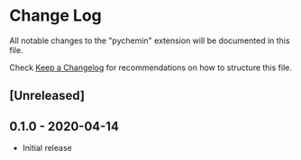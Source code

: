 # Change Log

All notable changes to the "pychemin" extension will be documented in this file.

Check [Keep a Changelog](http://keepachangelog.com/) for recommendations on how to structure this file.

## [Unreleased]

## 0.1.0 - 2020-04-14

- Initial release
